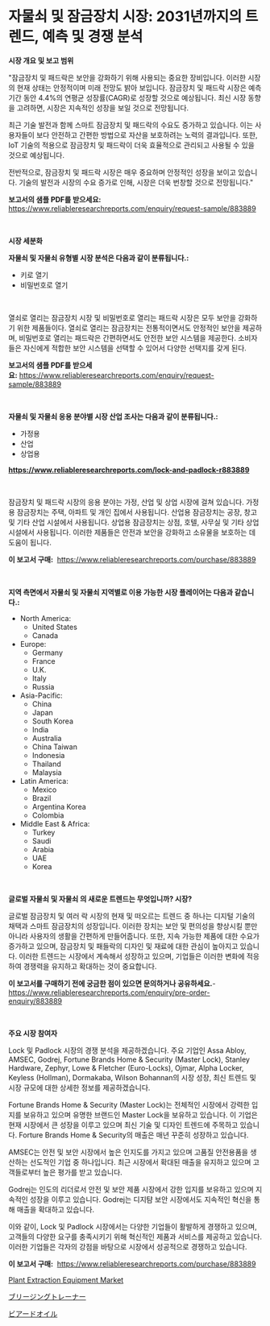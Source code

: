 <p><h1>자물쇠 및 잠금장치 시장: 2031년까지의 트렌드, 예측 및 경쟁 분석</h1></p><p><strong>시장 개요 및 보고 범위</strong></p>
<p><p>"잠금장치 및 패드락은 보안을 강화하기 위해 사용되는 중요한 장비입니다. 이러한 시장의 현재 상태는 안정적이며 미래 전망도 밝아 보입니다. 잠금장치 및 패드락 시장은 예측 기간 동안 4.4%의 연평균 성장률(CAGR)로 성장할 것으로 예상됩니다. 최신 시장 동향을 고려하면, 시장은 지속적인 성장을 보일 것으로 전망됩니다. </p><p>최근 기술 발전과 함께 스마트 잠금장치 및 패드락의 수요도 증가하고 있습니다. 이는 사용자들이 보다 안전하고 간편한 방법으로 자산을 보호하려는 노력의 결과입니다. 또한, IoT 기술의 적용으로 잠금장치 및 패드락이 더욱 효율적으로 관리되고 사용될 수 있을 것으로 예상됩니다.</p><p>전반적으로, 잠금장치 및 패드락 시장은 매우 중요하며 안정적인 성장을 보이고 있습니다. 기술의 발전과 시장의 수요 증가로 인해, 시장은 더욱 번창할 것으로 전망됩니다."</p></p>
<p><strong>보고서의 샘플 PDF를 받으세요:</strong> <a href="https://www.reliableresearchreports.com/enquiry/request-sample/883889">https://www.reliableresearchreports.com/enquiry/request-sample/883889</a></p>
<p>&nbsp;</p>
<p><strong>시장 세분화</strong></p>
<p><strong>자물쇠 및 자물쇠 유형별 시장 분석은 다음과 같이 분류됩니다.:</strong></p>
<p><ul><li>키로 열기</li><li>비밀번호로 열기</li></ul></p>
<p>&nbsp;</p>
<p><p>열쇠로 열리는 잠금장치 시장 및 비밀번호로 열리는 패드락 시장은 모두 보안을 강화하기 위한 제품들이다. 열쇠로 열리는 잠금장치는 전통적이면서도 안정적인 보안을 제공하며, 비밀번호로 열리는 패드락은 간편하면서도 안전한 보안 시스템을 제공한다. 소비자들은 자신에게 적합한 보안 시스템을 선택할 수 있어서 다양한 선택지를 갖게 된다.</p></p>
<p><strong>보고서의 샘플 PDF를 받으세요:</strong>&nbsp;<a href="https://www.reliableresearchreports.com/enquiry/request-sample/883889">https://www.reliableresearchreports.com/enquiry/request-sample/883889</a></p>
<p>&nbsp;</p>
<p><strong> 자물쇠 및 자물쇠 응용 분야별 시장 산업 조사는 다음과 같이 분류됩니다.:</strong></p>
<p><ul><li>가정용</li><li>산업</li><li>상업용</li></ul></p>
<p><strong><a href="https://www.reliableresearchreports.com/lock-and-padlock-r883889">https://www.reliableresearchreports.com/lock-and-padlock-r883889</a></strong></p>
<p>&nbsp;</p>
<p><p>잠금장치 및 패드락 시장의 응용 분야는 가정, 산업 및 상업 시장에 걸쳐 있습니다. 가정용 잠금장치는 주택, 아파트 및 개인 집에서 사용됩니다. 산업용 잠금장치는 공장, 창고 및 기타 산업 시설에서 사용됩니다. 상업용 잠금장치는 상점, 호텔, 사무실 및 기타 상업 시설에서 사용됩니다. 이러한 제품들은 안전과 보안을 강화하고 소유물을 보호하는 데 도움이 됩니다.</p></p>
<p><strong>이 보고서 구매:</strong>&nbsp; <a href="https://www.reliableresearchreports.com/purchase/883889">https://www.reliableresearchreports.com/purchase/883889</a></p>
<p>&nbsp;</p>
<p><strong>지역 측면에서 자물쇠 및 자물쇠 지역별로 이용 가능한 시장 플레이어는 다음과 같습니다.:</strong></p>
<p><ul>
    <li>
        North America:
        <ul>
            <li>United States</li>
            <li>Canada</li>
        </ul>
    </li>
    <li>
        Europe:
        <ul>
            <li>Germany</li>
            <li>France</li>
            <li>U.K.</li>
            <li>Italy</li>
            <li>Russia</li>
        </ul>
    </li>
    <li>
        Asia-Pacific:
        <ul>
            <li>China</li>
            <li>Japan</li>
            <li>South Korea</li>
            <li>India</li>
            <li>Australia</li>
            <li>China Taiwan</li>
            <li>Indonesia</li>
            <li>Thailand</li>
            <li>Malaysia</li>
        </ul>
    </li>
    <li>
        Latin America:
        <ul>
            <li>Mexico</li>
            <li>Brazil</li>
            <li>Argentina Korea</li>
            <li>Colombia</li>
        </ul>
    </li>
    <li>
        Middle East & Africa:
        <ul>
            <li>Turkey</li>
            <li>Saudi</li>
            <li>Arabia</li>
            <li>UAE</li>
            <li>Korea</li>
        </ul>
    </li>
    </ul></p>
<p>&nbsp;</p>
<p><strong>글로벌 자물쇠 및 자물쇠 의 새로운 트렌드는 무엇입니까? 시장?</strong></p>
<p><p>글로벌 잠금장치 및 여러 락 시장의 현재 및 떠오르는 트렌드 중 하나는 디지털 기술의 채택과 스마트 잠금장치의 성장입니다. 이러한 장치는 보안 및 편의성을 향상시킬 뿐만 아니라 사용자의 생활을 간편하게 만들어줍니다. 또한, 지속 가능한 제품에 대한 수요가 증가하고 있으며, 잠금장치 및 패들락의 디자인 및 재료에 대한 관심이 높아지고 있습니다. 이러한 트렌드는 시장에서 계속해서 성장하고 있으며, 기업들은 이러한 변화에 적응하여 경쟁력을 유지하고 확대하는 것이 중요합니다.</p></p>
<p><strong>이 보고서를 구매하기 전에 궁금한 점이 있으면 문의하거나 공유하세요.</strong>- <a href="https://www.reliableresearchreports.com/enquiry/pre-order-enquiry/883889">https://www.reliableresearchreports.com/enquiry/pre-order-enquiry/883889</a></p>
<p>&nbsp;</p>
<p><strong>주요 시장 참여자</strong></p>
<p><p>Lock 및 Padlock 시장의 경쟁 분석을 제공하겠습니다. 주요 기업인 Assa Abloy, AMSEC, Godrej, Fortune Brands Home & Security (Master Lock), Stanley Hardware, Zephyr, Lowe & Fletcher (Euro-Locks), Ojmar, Alpha Locker, Keyless (Hollman), Dormakaba, Wilson Bohannan의 시장 성장, 최신 트렌드 및 시장 규모에 대한 상세한 정보를 제공하겠습니다.</p><p>Fortune Brands Home & Security (Master Lock)는 전체적인 시장에서 강력한 입지를 보유하고 있으며 유명한 브랜드인 Master Lock을 보유하고 있습니다. 이 기업은 현재 시장에서 큰 성장을 이루고 있으며 최신 기술 및 디자인 트렌드에 주목하고 있습니다. Forture Brands Home & Security의 매출은 매년 꾸준히 성장하고 있습니다.</p><p>AMSEC는 안전 및 보안 시장에서 높은 인지도를 가지고 있으며 고품질 안전용품을 생산하는 선도적인 기업 중 하나입니다. 최근 시장에서 확대된 매출을 유지하고 있으며 고객들로부터 높은 평가를 받고 있습니다.</p><p>Godrej는 인도의 리더로서 안전 및 보안 제품 시장에서 강한 입지를 보유하고 있으며 지속적인 성장을 이루고 있습니다. Godrej는 디지턈 보안 시장에서도 지속적인 혁신을 통해 매출을 확대하고 있습니다.</p><p>이와 같이, Lock 및 Padlock 시장에서는 다양한 기업들이 활발하게 경쟁하고 있으며, 고객들의 다양한 요구를 충족시키기 위해 혁신적인 제품과 서비스를 제공하고 있습니다. 이러한 기업들은 각자의 강점을 바탕으로 시장에서 성공적으로 경쟁하고 있습니다.</p></p>
<p><strong>이 보고서 구매:</strong>&nbsp;&nbsp;<a href="https://www.reliableresearchreports.com/purchase/883889">https://www.reliableresearchreports.com/purchase/883889</a></p>
<p><p><a href="https://meowing-canidae-761.notion.site/Plant-Extraction-Equipment-Market-Size-CAGR-Trends-2024-2030-7faec9fec9bb45a287a4495113ec32d6">Plant Extraction Equipment Market</a></p><p><a href="https://github.com/dandier2003/Market-Research-Report-List-1/blob/main/911525330164.md">ブリージングトレーナー</a></p><p><a href="https://medium.com/@karinaokon69/%E3%83%92%E3%82%B2%E3%82%AA%E3%82%A4%E3%83%AB%E5%B8%82%E5%A0%B4%E3%81%AE%E5%88%86%E6%9E%90-%E3%82%B0%E3%83%AD%E3%83%BC%E3%83%90%E3%83%AB%E7%94%A3%E6%A5%AD%E3%81%AE%E5%B1%95%E6%9C%9B%E3%81%A8%E4%BA%88%E6%B8%AC-2024%E5%B9%B4%E3%81%8B%E3%82%892031%E5%B9%B4-c312ee407421">ビアードオイル</a></p></p>